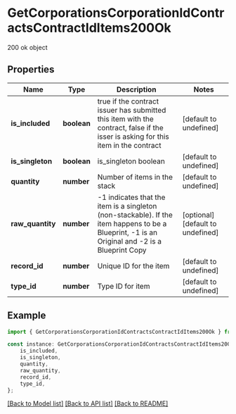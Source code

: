 # GetCorporationsCorporationIdContractsContractIdItems200Ok

200 ok object

## Properties

Name | Type | Description | Notes
------------ | ------------- | ------------- | -------------
**is_included** | **boolean** | true if the contract issuer has submitted this item with the contract, false if the isser is asking for this item in the contract | [default to undefined]
**is_singleton** | **boolean** | is_singleton boolean | [default to undefined]
**quantity** | **number** | Number of items in the stack | [default to undefined]
**raw_quantity** | **number** | -1 indicates that the item is a singleton (non-stackable). If the item happens to be a Blueprint, -1 is an Original and -2 is a Blueprint Copy | [optional] [default to undefined]
**record_id** | **number** | Unique ID for the item | [default to undefined]
**type_id** | **number** | Type ID for item | [default to undefined]

## Example

```typescript
import { GetCorporationsCorporationIdContractsContractIdItems200Ok } from './api';

const instance: GetCorporationsCorporationIdContractsContractIdItems200Ok = {
    is_included,
    is_singleton,
    quantity,
    raw_quantity,
    record_id,
    type_id,
};
```

[[Back to Model list]](../README.md#documentation-for-models) [[Back to API list]](../README.md#documentation-for-api-endpoints) [[Back to README]](../README.md)
